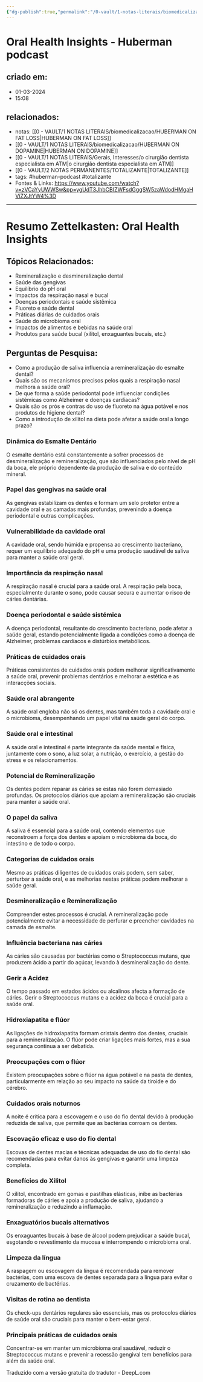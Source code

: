 ```yaml
---
{"dg-publish":true,"permalink":"/0-vault/1-notas-literais/biomedicalizacao/oral-health-insights-huberman-podcast/","tags":["huberman-podcast","totalizante"],"dgHomeLink":true,"dgShowLocalGraph":true,"dgShowFileTree":true,"dgEnableSearch":true}
---
```


# Oral Health Insights - Huberman podcast

## criado em: 
- 01-03-2024
- 15:08
## relacionados:
- notas: [[0 - VAULT/1 NOTAS LITERAIS/biomedicalizacao/HUBERMAN ON FAT LOSS\|HUBERMAN ON FAT LOSS]]
- [[0 - VAULT/1 NOTAS LITERAIS/biomedicalizacao/HUBERMAN ON DOPAMINE\|HUBERMAN ON DOPAMINE]]
- [[0 - VAULT/1 NOTAS LITERAIS/Gerais, Interesses/o cirurgião dentista especialista em ATM\|o cirurgião dentista especialista em ATM]]
- [[0 - VAULT/2 NOTAS PERMANENTES/TOTALIZANTE\|TOTALIZANTE]]
- tags: #huberman-podcast #totalizante 
- Fontes & Links: https://www.youtube.com/watch?v=zVCaYyUWWSw&pp=ygUdT3JhbCBIZWFsdGggSW5zaWdodHMgaHViZXJtYW4%3D
---

# Resumo Zettelkasten: Oral Health Insights

## Tópicos Relacionados:
- Remineralização e desmineralização dental
- Saúde das gengivas
- Equilíbrio do pH oral
- Impactos da respiração nasal e bucal
- Doenças periodontais e saúde sistêmica
- Fluoreto e saúde dental
- Práticas diárias de cuidados orais
- Saúde do microbioma oral
- Impactos de alimentos e bebidas na saúde oral
- Produtos para saúde bucal (xilitol, enxaguantes bucais, etc.)

## Perguntas de Pesquisa:
- Como a produção de saliva influencia a remineralização do esmalte dental?
- Quais são os mecanismos precisos pelos quais a respiração nasal melhora a saúde oral?
- De que forma a saúde periodontal pode influenciar condições sistêmicas como Alzheimer e doenças cardíacas?
- Quais são os prós e contras do uso de fluoreto na água potável e nos produtos de higiene dental?
- Como a introdução de xilitol na dieta pode afetar a saúde oral a longo prazo?

### Dinâmica do Esmalte Dentário
O esmalte dentário está constantemente a sofrer processos de desmineralização e remineralização, que são influenciados pelo nível de pH da boca, ele próprio dependente da produção de saliva e do conteúdo mineral. 

### Papel das gengivas na saúde oral
As gengivas estabilizam os dentes e formam um selo protetor entre a cavidade oral e as camadas mais profundas, prevenindo a doença periodontal e outras complicações.

### Vulnerabilidade da cavidade oral
A cavidade oral, sendo húmida e propensa ao crescimento bacteriano, requer um equilíbrio adequado do pH e uma produção saudável de saliva para manter a saúde oral geral.

### Importância da respiração nasal
A respiração nasal é crucial para a saúde oral. A respiração pela boca, especialmente durante o sono, pode causar secura e aumentar o risco de cáries dentárias.

### Doença periodontal e saúde sistémica
A doença periodontal, resultante do crescimento bacteriano, pode afetar a saúde geral, estando potencialmente ligada a condições como a doença de Alzheimer, problemas cardíacos e distúrbios metabólicos.

### Práticas de cuidados orais
Práticas consistentes de cuidados orais podem melhorar significativamente a saúde oral, prevenir problemas dentários e melhorar a estética e as interacções sociais.

### Saúde oral abrangente
A saúde oral engloba não só os dentes, mas também toda a cavidade oral e o microbioma, desempenhando um papel vital na saúde geral do corpo.

### Saúde oral e intestinal
A saúde oral e intestinal é parte integrante da saúde mental e física, juntamente com o sono, a luz solar, a nutrição, o exercício, a gestão do stress e os relacionamentos.

### Potencial de Remineralização
Os dentes podem reparar as cáries se estas não forem demasiado profundas. Os protocolos diários que apoiam a remineralização são cruciais para manter a saúde oral.

### O papel da saliva
A saliva é essencial para a saúde oral, contendo elementos que reconstroem a força dos dentes e apoiam o microbioma da boca, do intestino e de todo o corpo.

### Categorias de cuidados orais
Mesmo as práticas diligentes de cuidados orais podem, sem saber, perturbar a saúde oral, e as melhorias nestas práticas podem melhorar a saúde geral.

### Desmineralização e Remineralização
Compreender estes processos é crucial. A remineralização pode potencialmente evitar a necessidade de perfurar e preencher cavidades na camada de esmalte.

### Influência bacteriana nas cáries
As cáries são causadas por bactérias como o Streptococcus mutans, que produzem ácido a partir do açúcar, levando à desmineralização do dente.

### Gerir a Acidez
O tempo passado em estados ácidos ou alcalinos afecta a formação de cáries. Gerir o Streptococcus mutans e a acidez da boca é crucial para a saúde oral.

### Hidroxiapatita e flúor
As ligações de hidroxiapatita formam cristais dentro dos dentes, cruciais para a remineralização. O flúor pode criar ligações mais fortes, mas a sua segurança continua a ser debatida.

### Preocupações com o flúor
Existem preocupações sobre o flúor na água potável e na pasta de dentes, particularmente em relação ao seu impacto na saúde da tiroide e do cérebro.

### Cuidados orais noturnos
A noite é crítica para a escovagem e o uso do fio dental devido à produção reduzida de saliva, que permite que as bactérias corroam os dentes.

### Escovação eficaz e uso do fio dental
Escovas de dentes macias e técnicas adequadas de uso do fio dental são recomendadas para evitar danos às gengivas e garantir uma limpeza completa.

### Benefícios do Xilitol
O xilitol, encontrado em gomas e pastilhas elásticas, inibe as bactérias formadoras de cáries e apoia a produção de saliva, ajudando a remineralização e reduzindo a inflamação.

### Enxaguatórios bucais alternativos
Os enxaguantes bucais à base de álcool podem prejudicar a saúde bucal, esgotando o revestimento da mucosa e interrompendo o microbioma oral.

### Limpeza da língua
A raspagem ou escovagem da língua é recomendada para remover bactérias, com uma escova de dentes separada para a língua para evitar o cruzamento de bactérias.

### Visitas de rotina ao dentista
Os check-ups dentários regulares são essenciais, mas os protocolos diários de saúde oral são cruciais para manter o bem-estar geral.

### Principais práticas de cuidados orais
Concentrar-se em manter um microbioma oral saudável, reduzir o Streptococcus mutans e prevenir a recessão gengival tem benefícios para além da saúde oral.

Traduzido com a versão gratuita do tradutor - DeepL.com